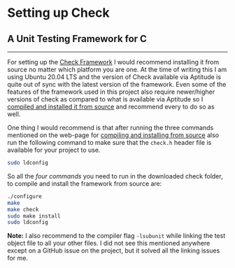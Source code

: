 # Setting up Check

## A Unit Testing Framework for C

---

For setting up the [Check Framework](https://libcheck.github.io/check/) I would recommend installing it from source no matter which platform you are one. At the time of writing this I am using Ubuntu 20.04 LTS and the version of Check available via Aptitude is quite out of sync with the latest version of the framework. Even some of the features of the framework used in this project also require newer/higher versions of check as compared to what is available via Aptitude so I [compiled and installed it from source](https://libcheck.github.io/check/web/install.html#linuxsource) and recommend every to do so as well.

One thing I would recommend is that after running the three commands mentioned on the web-page for [compiling and installing from source](https://libcheck.github.io/check/web/install.html#linuxsource) also run the following command to make sure that the `check.h` header file is available for your project to use.

```bash
sudo ldconfig
```

So all the *four commands* you need to run in the downloaded check folder, to compile and install the framework from source are:

```bash
./configure
make
make check
sudo make install
sudo ldconfig
```

**Note:** I also recommend to the compiler flag `-lsubunit` while linking the test object file to all your other files. I did not see this mentioned anywhere except on a GitHub issue on the project, but it solved all the linking issues for me.

